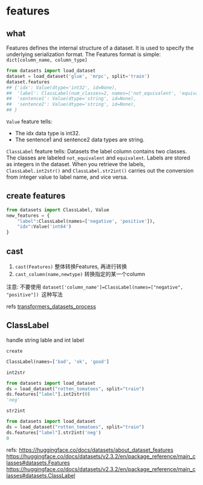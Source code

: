 # features


## what

Features defines the internal structure of a dataset. It is used to specify the underlying serialization format.
The Features format is simple: `dict[column_name, column_type]`

```python
from datasets import load_dataset
dataset = load_dataset('glue', 'mrpc', split='train')
dataset.features
## {'idx': Value(dtype='int32', id=None),
##  'label': ClassLabel(num_classes=2, names=['not_equivalent', 'equivalent'], names_file=None, id=None),
##  'sentence1': Value(dtype='string', id=None),
##  'sentence2': Value(dtype='string', id=None),
## }
```

`Value` feature tells:

- The idx data type is int32.
- The sentence1 and sentence2 data types are string.

`ClassLabel` feature tells:
Datasets the label column contains two classes. The classes are labeled `not_equivalent` and `equivalent`. Labels are stored as integers in the dataset. When you retrieve the labels, `ClassLabel.int2str()` and `ClassLabel.str2int()` carries out the conversion from integer value to label name, and vice versa.

## create features

```python
from datasets import ClassLabel, Value
new_features = {
    "label":ClassLabel(names=['negative', 'positive']),
    "idx":Value('int64')
}
```

## cast

1. `cast(Features)` 整体转换Features, 再进行转换
2. `cast_column(name,newtype)` 转换指定的某一个column

注意:
不要使用 `dataset['column_name']=ClassLabel(names=["negative", "positive"]) `这种写法

refs [transformers_datasets_process](/transformers_datasets_process/)




## ClassLabel
handle string lable and int label


`create`
```python
ClassLabel(names=['bad', 'ok', 'good']
```

`int2str`
```python
from datasets import load_dataset
ds = load_dataset("rotten_tomatoes", split="train")
ds.features["label"].int2str(0)
'neg'
```

`str2int`
```python
from datasets import load_dataset
ds = load_dataset("rotten_tomatoes", split="train")
ds.features["label"].str2int('neg')
0
```




refs:
https://huggingface.co/docs/datasets/about_dataset_features
https://huggingface.co/docs/datasets/v2.3.2/en/package_reference/main_classes#datasets.Features
https://huggingface.co/docs/datasets/v2.3.2/en/package_reference/main_classes#datasets.ClassLabel
